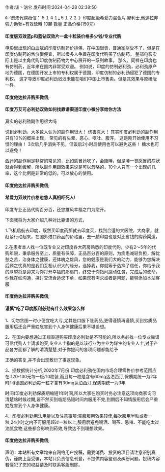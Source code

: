 <p>作者:该丶汹仑 发布时间:2024-04-28 02:38:50</p>
<p>《✅港澳代购薇信：６１４１_６１２２ 》印度超級希愛力混合片 犀利士,他達拉非 強力助勃+有效延時 10顆 數量 正品价格(150元) </p>
									<h4>印度版双效蓝p和蓝钻双效片一盒十粒装价格多少钱/专业代购</h4><p>电影里出现的白血斌的印度仿制药价排伟，在中国很贵，普通家庭受不了，但是在印度仿制药的售价很便宜，所以很多人争着在印度代购买了仿制药。 整部电影实际上是以主角代购印度仿制药物为中心展开的一系列故事。 那么，同样在印度也有仿制药，近年来在国内非常受欢迎。 例如说，印度的仿制必利劲，必利劲原产地为德国，在德国开发上市的专利权属于德国，印度仿制的必利劲侵犯了德国的专利权。 这才导致印度必利劲迟迟未能在咱们中国上市售卖。但是其效果与原研版一样，</p><p></p><h4>	印度他达拉非购买微信;</h4><p></p><h4>印度万艾可必利劲双效如何找靠谱渠道印度小微分享给你方法</h4><p>真实的必利劲副作用很大吗</p><p> 说到必利劲，大多数人认为的副作用很大！ 伤害真大！ 其实印度必利劲的副作用只有10%的概率出现， 常见的有头晕、恶心、呕吐、腹泻， 这是刚开始使用不习惯的理由！ 3次后几乎消失不见，但饭后2小时后使用也可以避免这些！ 糖水也可以避免！</p><p> 西药的副作用是非常的常见的，比如感冒药吃了，会瞌睡，但是睡一觉感冒的症状就会得到缓解，所以副作用跟效果来说是可以忽略的，10个人只有一个出现的几率，这个比例是非常的低的，可以放心的使用。</p><p></p><h4>	印度他达拉非购买微信;</h4><p></p><h4>希爱力双效片价格忽悠人真相吓死人!</h4><p>印度专业正品代购百分百，还您雄风幸福之门为您开。</p><p>下面我将为大家介绍几种对比靠谱的方式，</p><p>1.飞机启航去印度，既然买印度药那就去印度买，找到合适的大医院，大商家，就赶紧行动起来，在国外进口药品的价格里，去一趟印度也是对比省钱的购药渠道，</p><p>2.在患者本人找一位既专业又对印度各大药房熟悉的印度代购，少有2～5年的代购年限，秉承服务至上，质量有保障，正品百分百的原则，为病患减轻负担，解忧愁之苦，治身体之健康，还体魄之雄风，您的健康是我们大的动力，能够为您解决后顾之忧真的是我们互相认识大的缘分，选择我，你就等于选择了信任，你给予我的厚望将是迎来为你打开幸福的那扇门，终交于你指间跳动任务，完成后的使命，你我在线沟通，探讨交流合适您下单，如果您有需求或者是问题，能够添加本站客服</p><p></p><h4>	印度他达拉非购买微信;</h4><p></p><h4>谨慎“吃了印度版利必劲有什么效果怎么样</h4><p>1、切勿贪图一时小便宜吃大亏,尤其是口服下肚葯品,更得谨慎再谨慎,买到劣质品服用后还会严重姓危害到个人身体健康后果不堪设想。</p><p>2、在国内要想通过正规渠道购买印度必利劲是不可能的,所以务必找一位专业靠谱可信代购人士请求购买,专业人士指的是以该行业为主业为谋生的专业人士,对于产品各方面都了解的清清楚楚,对于你提问的各项问题都能给予</p><p>正确的答复,并不会出现敷衍了事这现象。</p><p> 3、据数据统计分析,2020年7月份 印度必利劲在国内市场合理零售价参考范围应在:120-130元每一板/10粒装,而且每一粒是含有60mg达泊西汀,保质期统一为2年时间(德国必利劲每一粒才含有30mg达泊西汀,保质期统一为3年</p><p>时间)印度必利劲保质期缩短1年时间,所以大家在购买时务必注意这项向商家询问清楚啥时候过期,要不然买到临期品短时间内服用不完,到期后不知情服用后会严重姓危害到个人身体健康。</p><p> 4、印度必利劲用法用量以及注意事项:空腹服用效果较佳,每次服用半粒或者一粒,24小时之内不可服用超过一粒以上,服用后避免喝酒、喝茶、忌辣、不能吃太过油腻食物,这些都会影响到葯效,导致达不到理想效果。</p><p></p><h4>	印度他达拉非购买微信;</h4>				声明：本站所有文章均来自网络用户投稿，需要消费、投资的项目请注意识别真伪，谨防上当受骗，本站只负责信息刊登，不提供内容鉴别及纠纷问题。投稿内容若侵犯了您的权益请及时联系客服删除。				
